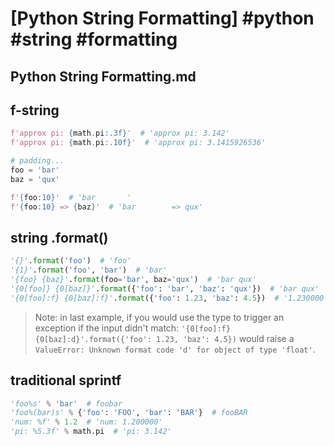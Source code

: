 # [Python String Formatting] #python #string #formatting

## Python String Formatting.md

## f-string

```py
f'approx pi: {math.pi:.3f}'  # 'approx pi: 3.142'
f'approx pi: {math.pi:.10f}'  # 'approx pi: 3.1415926536'

# padding...
foo = 'bar'
baz = 'qux'

f'{foo:10}'  # 'bar       '
f'{foo:10} => {baz}'  # 'bar        => qux'
```

## string .format()

```py
'{}'.format('foo')  # 'foo'
'{1}'.format('foo', 'bar')  # 'bar'
'{foo} {baz}'.format(foo='bar', baz='qux')  # 'bar qux'
'{0[foo]} {0[baz]}'.format({'foo': 'bar', 'baz': 'qux'})  # 'bar qux'
'{0[foo]:f} {0[baz]:f}'.format({'foo': 1.23, 'baz': 4.5})  # '1.230000 4.500000'
```

> Note: in last example, if you would use the type to trigger an exception if the input didn't match: `'{0[foo]:f} {0[baz]:d}'.format({'foo': 1.23, 'baz': 4.5})` would raise a `ValueError: Unknown format code 'd' for object of type 'float'`.

## traditional sprintf

```py
'foo%s' % 'bar'  # foobar
'foo%(bar)s' % {'foo': 'FOO', 'bar': 'BAR'}  # fooBAR
'num: %f' % 1.2  # 'num: 1.200000'
'pi: %5.3f' % math.pi  # 'pi: 3.142'
```

